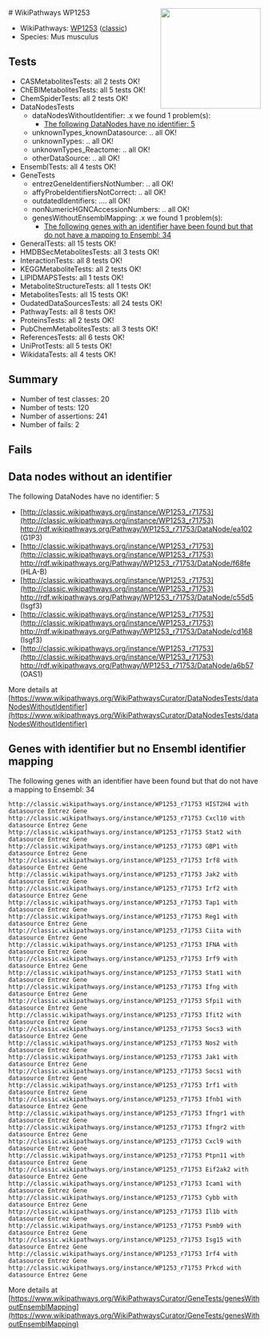 <img style="float: right; width: 200px" src="https://upload.wikimedia.org/wikipedia/commons/thumb/8/83/Wplogo_with_text_500.png/640px-Wplogo_with_text_500.png" />
# WikiPathways WP1253

* WikiPathways: [WP1253](https://wikipathways.org/pathways/WP1253) ([classic](https://classic.wikipathways.org/instance/WP1253))
* Species: Mus musculus
## Tests
* CASMetabolitesTests: all 2 tests OK!
* ChEBIMetabolitesTests: all 5 tests OK!
* ChemSpiderTests: all 2 tests OK!
* DataNodesTests
    * dataNodesWithoutIdentifier: .x we found 1 problem(s):
        * [The following DataNodes have no identifier: 5](#d2d32fa4)
    * unknownTypes_knownDatasource: .. all OK!
    * unknownTypes: .. all OK!
    * unknownTypes_Reactome: .. all OK!
    * otherDataSource: .. all OK!
* EnsemblTests: all 4 tests OK!
* GeneTests
    * entrezGeneIdentifiersNotNumber: .. all OK!
    * affyProbeIdentifiersNotCorrect: .. all OK!
    * outdatedIdentifiers: .... all OK!
    * nonNumericHGNCAccessionNumbers: .. all OK!
    * genesWithoutEnsemblMapping: .x we found 1 problem(s):
        * [The following genes with an identifier have been found but that do not have a mapping to Ensembl: 34](#c4e5434f)
* GeneralTests: all 15 tests OK!
* HMDBSecMetabolitesTests: all 3 tests OK!
* InteractionTests: all 8 tests OK!
* KEGGMetaboliteTests: all 2 tests OK!
* LIPIDMAPSTests: all 1 tests OK!
* MetaboliteStructureTests: all 1 tests OK!
* MetabolitesTests: all 15 tests OK!
* OudatedDataSourcesTests: all 24 tests OK!
* PathwayTests: all 8 tests OK!
* ProteinsTests: all 2 tests OK!
* PubChemMetabolitesTests: all 3 tests OK!
* ReferencesTests: all 6 tests OK!
* UniProtTests: all 5 tests OK!
* WikidataTests: all 4 tests OK!


## Summary

* Number of test classes: 20
* Number of tests: 120
* Number of assertions: 241
* Number of fails: 2

## Fails

<a name="d2d32fa4" />

## Data nodes without an identifier

The following DataNodes have no identifier: 5

* [http://classic.wikipathways.org/instance/WP1253_r71753](http://classic.wikipathways.org/instance/WP1253_r71753) http://rdf.wikipathways.org/Pathway/WP1253_r71753/DataNode/ea102 (G1P3)
* [http://classic.wikipathways.org/instance/WP1253_r71753](http://classic.wikipathways.org/instance/WP1253_r71753) http://rdf.wikipathways.org/Pathway/WP1253_r71753/DataNode/f68fe (HLA-B)
* [http://classic.wikipathways.org/instance/WP1253_r71753](http://classic.wikipathways.org/instance/WP1253_r71753) http://rdf.wikipathways.org/Pathway/WP1253_r71753/DataNode/c55d5 (Isgf3)
* [http://classic.wikipathways.org/instance/WP1253_r71753](http://classic.wikipathways.org/instance/WP1253_r71753) http://rdf.wikipathways.org/Pathway/WP1253_r71753/DataNode/cd168 (Isgf3)
* [http://classic.wikipathways.org/instance/WP1253_r71753](http://classic.wikipathways.org/instance/WP1253_r71753) http://rdf.wikipathways.org/Pathway/WP1253_r71753/DataNode/a6b57 (OAS1)


More details at [https://www.wikipathways.org/WikiPathwaysCurator/DataNodesTests/dataNodesWithoutIdentifier](https://www.wikipathways.org/WikiPathwaysCurator/DataNodesTests/dataNodesWithoutIdentifier)

<a name="c4e5434f" />

## Genes with identifier but no Ensembl identifier mapping

The following genes with an identifier have been found but that do not have a mapping to Ensembl: 34
```
http://classic.wikipathways.org/instance/WP1253_r71753 HIST2H4 with datasource Entrez Gene
http://classic.wikipathways.org/instance/WP1253_r71753 Cxcl10 with datasource Entrez Gene
http://classic.wikipathways.org/instance/WP1253_r71753 Stat2 with datasource Entrez Gene
http://classic.wikipathways.org/instance/WP1253_r71753 GBP1 with datasource Entrez Gene
http://classic.wikipathways.org/instance/WP1253_r71753 Irf8 with datasource Entrez Gene
http://classic.wikipathways.org/instance/WP1253_r71753 Jak2 with datasource Entrez Gene
http://classic.wikipathways.org/instance/WP1253_r71753 Irf2 with datasource Entrez Gene
http://classic.wikipathways.org/instance/WP1253_r71753 Tap1 with datasource Entrez Gene
http://classic.wikipathways.org/instance/WP1253_r71753 Reg1 with datasource Entrez Gene
http://classic.wikipathways.org/instance/WP1253_r71753 Ciita with datasource Entrez Gene
http://classic.wikipathways.org/instance/WP1253_r71753 IFNA with datasource Entrez Gene
http://classic.wikipathways.org/instance/WP1253_r71753 Irf9 with datasource Entrez Gene
http://classic.wikipathways.org/instance/WP1253_r71753 Stat1 with datasource Entrez Gene
http://classic.wikipathways.org/instance/WP1253_r71753 Ifng with datasource Entrez Gene
http://classic.wikipathways.org/instance/WP1253_r71753 Sfpi1 with datasource Entrez Gene
http://classic.wikipathways.org/instance/WP1253_r71753 Ifit2 with datasource Entrez Gene
http://classic.wikipathways.org/instance/WP1253_r71753 Socs3 with datasource Entrez Gene
http://classic.wikipathways.org/instance/WP1253_r71753 Nos2 with datasource Entrez Gene
http://classic.wikipathways.org/instance/WP1253_r71753 Jak1 with datasource Entrez Gene
http://classic.wikipathways.org/instance/WP1253_r71753 Socs1 with datasource Entrez Gene
http://classic.wikipathways.org/instance/WP1253_r71753 Irf1 with datasource Entrez Gene
http://classic.wikipathways.org/instance/WP1253_r71753 Ifnb1 with datasource Entrez Gene
http://classic.wikipathways.org/instance/WP1253_r71753 Ifngr1 with datasource Entrez Gene
http://classic.wikipathways.org/instance/WP1253_r71753 Ifngr2 with datasource Entrez Gene
http://classic.wikipathways.org/instance/WP1253_r71753 Cxcl9 with datasource Entrez Gene
http://classic.wikipathways.org/instance/WP1253_r71753 Ptpn11 with datasource Entrez Gene
http://classic.wikipathways.org/instance/WP1253_r71753 Eif2ak2 with datasource Entrez Gene
http://classic.wikipathways.org/instance/WP1253_r71753 Icam1 with datasource Entrez Gene
http://classic.wikipathways.org/instance/WP1253_r71753 Cybb with datasource Entrez Gene
http://classic.wikipathways.org/instance/WP1253_r71753 Il1b with datasource Entrez Gene
http://classic.wikipathways.org/instance/WP1253_r71753 Psmb9 with datasource Entrez Gene
http://classic.wikipathways.org/instance/WP1253_r71753 Isg15 with datasource Entrez Gene
http://classic.wikipathways.org/instance/WP1253_r71753 Irf4 with datasource Entrez Gene
http://classic.wikipathways.org/instance/WP1253_r71753 Prkcd with datasource Entrez Gene
```

More details at [https://www.wikipathways.org/WikiPathwaysCurator/GeneTests/genesWithoutEnsemblMapping](https://www.wikipathways.org/WikiPathwaysCurator/GeneTests/genesWithoutEnsemblMapping)

